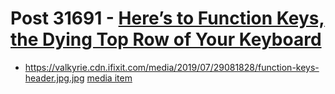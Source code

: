 # Post 31691 - [Here&#8217;s to Function Keys, the Dying Top Row of Your Keyboard](https://www.ifixit.com/News/31691/heres-to-function-keys-the-dying-top-row-of-your-keyboard)

- https://valkyrie.cdn.ifixit.com/media/2019/07/29081828/function-keys-header.jpg.jpg [media item](media-31695.md)